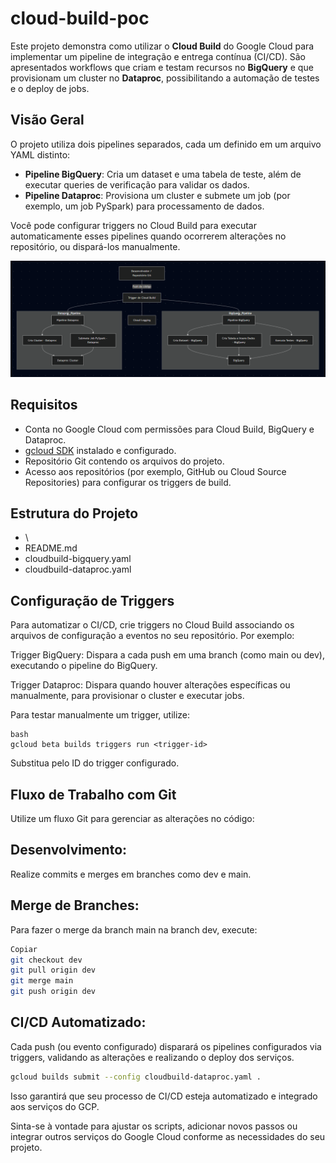 # cloud-build-poc
Este projeto demonstra como utilizar o **Cloud Build** do Google Cloud para implementar um pipeline de integração e entrega contínua (CI/CD). São apresentados workflows que criam e testam recursos no **BigQuery** e que provisionam um cluster no **Dataproc**, possibilitando a automação de testes e o deploy de jobs.

## Visão Geral

O projeto utiliza dois pipelines separados, cada um definido em um arquivo YAML distinto:
- **Pipeline BigQuery**: Cria um dataset e uma tabela de teste, além de executar queries de verificação para validar os dados.
- **Pipeline Dataproc**: Provisiona um cluster e submete um job (por exemplo, um job PySpark) para processamento de dados.

Você pode configurar triggers no Cloud Build para executar automaticamente esses pipelines quando ocorrerem alterações no repositório, ou dispará-los manualmente.

![alt text](image.png)

## Requisitos

- Conta no Google Cloud com permissões para Cloud Build, BigQuery e Dataproc.
- [gcloud SDK](https://cloud.google.com/sdk) instalado e configurado.
- Repositório Git contendo os arquivos do projeto.
- Acesso aos repositórios (por exemplo, GitHub ou Cloud Source Repositories) para configurar os triggers de build.

## Estrutura do Projeto
- \ 
- README.md 
- cloudbuild-bigquery.yaml 
- cloudbuild-dataproc.yaml

## Configuração de Triggers
Para automatizar o CI/CD, crie triggers no Cloud Build associando os arquivos de configuração a eventos no seu repositório. Por exemplo:

Trigger BigQuery: Dispara a cada push em uma branch (como main ou dev), executando o pipeline do BigQuery.

Trigger Dataproc: Dispara quando houver alterações específicas ou manualmente, para provisionar o cluster e executar jobs.

Para testar manualmente um trigger, utilize:
```
bash
gcloud beta builds triggers run <trigger-id>
```

Substitua <trigger-id> pelo ID do trigger configurado.

## Fluxo de Trabalho com Git
Utilize um fluxo Git para gerenciar as alterações no código:

## Desenvolvimento:
Realize commits e merges em branches como dev e main.

## Merge de Branches:
Para fazer o merge da branch main na branch dev, execute:

```bash
Copiar
git checkout dev
git pull origin dev
git merge main
git push origin dev
```

## CI/CD Automatizado:
Cada push (ou evento configurado) disparará os pipelines configurados via triggers, validando as alterações e realizando o deploy dos serviços.

```bash
gcloud builds submit --config cloudbuild-dataproc.yaml .
```

Isso garantirá que seu processo de CI/CD esteja automatizado e integrado aos serviços do GCP.

Sinta-se à vontade para ajustar os scripts, adicionar novos passos ou integrar outros serviços do Google Cloud conforme as necessidades do seu projeto.